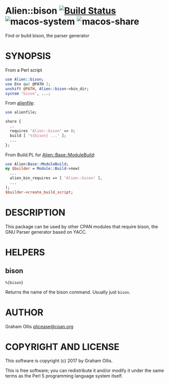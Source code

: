# Alien::bison [![Build Status](https://secure.travis-ci.org/Perl5-Alien/Alien-bison.png)](http://travis-ci.org/Perl5-Alien/Alien-bison) ![macos-system](https://github.com/Perl5-Alien/Alien-bison/workflows/macos-system/badge.svg) ![macos-share](https://github.com/Perl5-Alien/Alien-bison/workflows/macos-share/badge.svg)

Find or build bison, the parser generator

# SYNOPSIS

From a Perl script

```perl
use Alien::bison;
use Env qw( @PATH );
unshift @PATH, Alien::bison->bin_dir;
system 'bison', ...;
```

From [alienfile](https://metacpan.org/pod/alienfile):

```perl
use alienfile;

share {
  ..
  requires 'Alien::bison' => 0;
  build [ '%{bison} ...' ];
  ...
};
```

From Build.PL for [Alien::Base::ModuleBuild](https://metacpan.org/pod/Alien::Base::ModuleBuild):

```perl
use Alien:Base::ModuleBuild;
my $builder = Module::Build->new(
  ...
  alien_bin_requires => [ 'Alien::bison' ],
  ...
);
$builder->create_build_script;
```

# DESCRIPTION

This package can be used by other CPAN modules that require bison,
the GNU Parser generator based on YACC.

# HELPERS

## bison

```
%{bison}
```

Returns the name of the bison command.  Usually just `bison`.

# AUTHOR

Graham Ollis <plicease@cpan.org>

# COPYRIGHT AND LICENSE

This software is copyright (c) 2017 by Graham Ollis.

This is free software; you can redistribute it and/or modify it under
the same terms as the Perl 5 programming language system itself.
